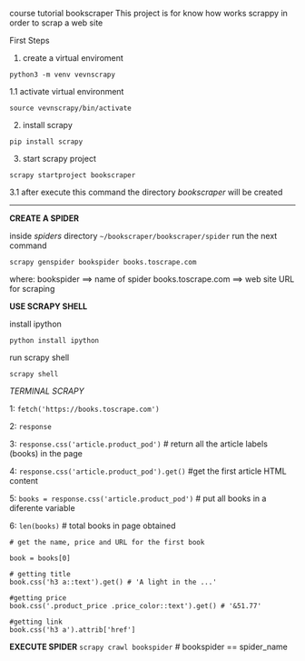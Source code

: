 course tutorial bookscraper
This project is for know how works scrappy in order to scrap a web site 

First Steps

1. create a virtual enviroment

`python3 -m venv vevnscrapy`

1.1 activate virtual environment

`source vevnscrapy/bin/activate`

2. install scrapy

`pip install scrapy`

3. start scrapy project

`scrapy startproject bookscraper`

3.1 after execute this command the directory *bookscraper* will be created

---

**CREATE A SPIDER**

inside *spiders* directory `~/bookscraper/bookscraper/spider` run the next command

`scrapy genspider bookspider books.toscrape.com`

where:
bookspider ==> name of spider
books.toscrape.com ==> web site URL for scraping


**USE SCRAPY SHELL**

install ipython

`python install ipython`

run scrapy shell

`scrapy shell`

*TERMINAL SCRAPY*

1: `fetch('https://books.toscrape.com')`

2: `response`

3: `response.css('article.product_pod')` # return all the article labels (books) in the page

4: `response.css('article.product_pod').get()` #get the first article HTML content

5: `books = response.css('article.product_pod')` # put all books in a diferente variable 

6: `len(books)` # total books in page obtained

```
# get the name, price and URL for the first book

book = books[0]

# getting title 
book.css('h3 a::text').get() # 'A light in the ...'

#getting price 
book.css('.product_price .price_color::text').get() # '&51.77'

#getting link 
book.css('h3 a').attrib['href']
```

**EXECUTE SPIDER**
`scrapy crawl bookspider` # bookspider == spider_name
